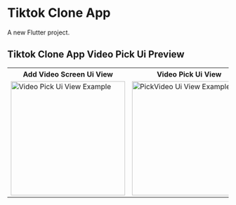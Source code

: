 # Tiktok Clone App

A new Flutter project.

<!-- 
## Add This Packages 
firebase_core: ^2.13.1
get: ^4.6.5
firebase_auth: ^4.6.2
cloud_firestore: ^4.8.0
firebase_storage: ^11.2.2 -->



<!-- ##  Creating User Complete Firebase -->


## Tiktok Clone App Video Pick Ui Preview


<table>
  
  
<tr>                    
   <th>Add Video Screen Ui View</th>
   <th>Video Pick Ui View</th>
   <th>Show Phone Gallery Ui View</th>
   <th>Video Selected Ui View</th>
</tr>  
  
  
  
<tr>

<td>
  <img src="https://github.com/mdsomad/Tiktok-Clone-App/assets/103892160/a2e6aede-8af5-4d60-acf7-9a4568de0263" alt="Video Pick Ui View Example" width="260"/>
</td>

<td>
  <img src="https://github.com/mdsomad/Tiktok-Clone-App/assets/103892160/b814e9ee-ae26-4938-a0c8-c52885b33b71" alt="PickVideo Ui View Example" width="260"/>
</td>
  
<td>
  <img src="https://github.com/mdsomad/Tiktok-Clone-App/assets/103892160/ec7744c8-c27e-4299-8a9f-b5676de905a6" alt="Show Phone Gallery Ui View Example" width="260"/>
</td>

<td>
  <img src="https://github.com/mdsomad/Tiktok-Clone-App/assets/103892160/b83e310b-d639-45a9-bed7-c4f53904d29c" alt="Video Selected View Example" width="260"/>
</td>
 
  
</tr>


</table>





